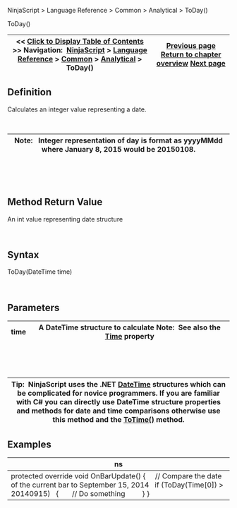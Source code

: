 ﻿


NinjaScript \> Language Reference \> Common \> Analytical \> ToDay()






















ToDay()







| \<\< [Click to Display Table of Contents](today.md) \>\> **Navigation:**     [NinjaScript](ninjascript-1.md) \> [Language Reference](language_reference_wip-1.md) \> [Common](common-1.md) \> [Analytical](market_data-1.md) \> ToDay() | [Previous page](ticksize-1.md) [Return to chapter overview](market_data-1.md) [Next page](totime-1.md) |
| --- | --- |











## Definition


Calculates an integer value representing a date.


 




| Note:   Integer representation of day is format as yyyyMMdd where January 8, 2015 would be 20150108\. |
| --- |



 


 


## Method Return Value


An int value representing date structure


 


## Syntax
ToDay(DateTime time)


 


## Parameters




| time | A DateTime structure to calculate Note:  See also the [Time](time-1.md) property |
| --- | --- |



 


 




| Tip:  NinjaScript uses the .NET [DateTime](http://msdn2.microsoft.com/en-us/library/system.datetime.aspx) structures which can be complicated for novice programmers. If you are familiar with C\# you can directly use DateTime structure properties and methods for date and time comparisons otherwise use this method and the [ToTime()](totime-1.md) method. |
| --- |



## 


## 


## Examples




| ns |
| --- |
| protected override void OnBarUpdate() {       // Compare the date of the current bar to September 15, 2014    if (ToDay(Time\[0]) \> 20140915)    {        // Do something          } } |









